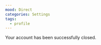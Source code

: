 ```yaml
---
mood: Direct
categories: Settings
tags:
  - profile
---
```

Your account has been successfully closed.